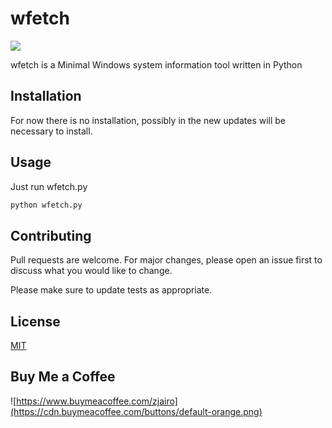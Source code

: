 # wfetch

![](https://repository-images.githubusercontent.com/428005882/82cf373c-b571-4f6f-ba18-101a1b01cadc)

wfetch is a Minimal Windows system information tool written in Python 

## Installation

For now there is no installation, possibly in the new updates will be necessary to install.
## Usage
Just run wfetch.py

```bash
python wfetch.py
```

## Contributing
Pull requests are welcome. For major changes, please open an issue first to discuss what you would like to change.

Please make sure to update tests as appropriate.

## License
[MIT](https://choosealicense.com/licenses/mit/)

## Buy Me a Coffee
![https://www.buymeacoffee.com/zjairo](https://cdn.buymeacoffee.com/buttons/default-orange.png)
